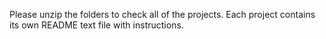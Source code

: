 Please unzip the folders to check all of the projects. Each project contains its own README text file with instructions.

